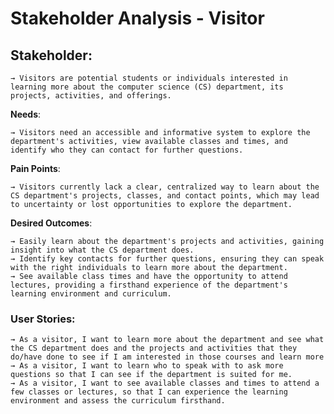 # Stakeholder Analysis - Visitor 
## **Stakeholder**: 
    → Visitors are potential students or individuals interested in learning more about the computer science (CS) department, its projects, activities, and offerings.
 
**Needs**: 

    → Visitors need an accessible and informative system to explore the department's activities, view available classes and times, and identify who they can contact for further questions.

**Pain Points**: 

    → Visitors currently lack a clear, centralized way to learn about the CS department's projects, classes, and contact points, which may lead to uncertainty or lost opportunities to explore the department.

**Desired Outcomes**: 

    → Easily learn about the department's projects and activities, gaining insight into what the CS department does.
    → Identify key contacts for further questions, ensuring they can speak with the right individuals to learn more about the department.
    → See available class times and have the opportunity to attend lectures, providing a firsthand experience of the department's learning environment and curriculum.

### User Stories:
    → As a visitor, I want to learn more about the department and see what the CS department does and the projects and activities that they do/have done to see if I am interested in those courses and learn more 
    → As a visitor, I want to learn who to speak with to ask more questions so that I can see if the department is suited for me. 
    → As a visitor, I want to see available classes and times to attend a few classes or lectures, so that I can experience the learning environment and assess the curriculum firsthand. 
